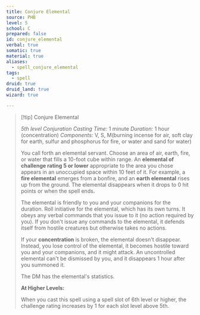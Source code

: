 ```yaml
---
title: Conjure Elemental
source: PHB
level: 5
school: C
prepared: false
id: conjure_elemental
verbal: true
somatic: true
material: true
aliases:
  - spell_conjure_elemental
tags:
  - spell
druid: true
druid_land: true
wizard: true

---
```

>[!tip] Conjure Elemental
>
> *5th level Conjuration*
> *Casting Time:* 1 minute
> *Duration:* 1 hour (concentration)
> *Components:* V, S, M(burning incense for air, soft clay for earth, sulfur and phosphorus for fire, or water and sand for water)
>
>You call forth an elemental servant. Choose an area of air, earth, fire, or water that fills a 10-foot cube within range. An **elemental of challenge rating 5 or lower** appropriate to the area you chose appears in an unoccupied space within 10 feet of it. For example, a **fire elemental** emerges from a bonfire, and an **earth elemental** rises up from the ground. The elemental disappears when it drops to 0 hit points or when the spell ends.
>
>The elemental is friendly to you and your companions for the duration. Roll initiative for the elemental, which has its own turns. It obeys any verbal commands that you issue to it (no action required by you). If you don't issue any commands to the elemental, it defends itself from hostile creatures but otherwise takes no actions.
>
>If your **concentration** is broken, the elemental doesn't disappear. Instead, you lose control of the elemental, it becomes hostile toward you and your companions, and it might attack. An uncontrolled elemental can't be dismissed by you, and it disappears 1 hour after you summoned it.
>
>The DM has the elemental's statistics.
>
>**At Higher Levels:**
>
>When you cast this spell using a spell slot of 6th level or higher, the challenge rating increases by 1 for each slot level above 5th.
>

